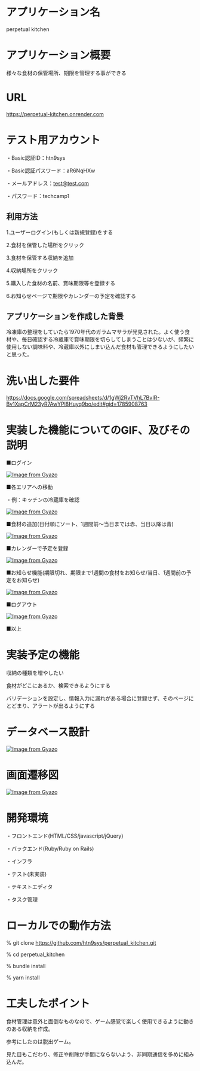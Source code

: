 # アプリケーション名

perpetual kitchen

# アプリケーション概要

様々な食材の保管場所、期限を管理する事ができる

# URL

https://perpetual-kitchen.onrender.com

# テスト用アカウント

・Basic認証ID：htn9sys

・Basic認証パスワード：aR6NqHXw

・メールアドレス：test@test.com

・パスワード：techcamp1

## 利用方法

1.ユーザーログイン(もしくは新規登録)をする

2.食材を保管した場所をクリック

3.食材を保管する収納を追加

4.収納場所をクリック

5.購入した食材の名前、賞味期限等を登録する

6.お知らせページで期限やカレンダーの予定を確認する


## アプリケーションを作成した背景

冷凍庫の整理をしていたら1970年代のガラムマサラが発見された。よく使う食材や、毎日確認する冷蔵庫で賞味期限を切らしてしまうことは少ないが、頻繁に使用しない調味料や、冷蔵庫以外にしまい込んだ食材も管理できるようにしたいと思った。

# 洗い出した要件
https://docs.google.com/spreadsheets/d/1gWj2RvTVhL7BvIR-Bv1XapCrM23yR7AwYPl8Huyq9bo/edit#gid=1785908763

# 実装した機能についてのGIF、及びその説明
■ログイン

[![Image from Gyazo](https://i.gyazo.com/767e7df3cf2afd1a5b654a591a8e8e3a.gif)](https://gyazo.com/767e7df3cf2afd1a5b654a591a8e8e3a)

■各エリアへの移動

・例：キッチンの冷蔵庫を確認

[![Image from Gyazo](https://i.gyazo.com/2503b8e4a237eda16eef6709f889dfb3.gif)](https://gyazo.com/2503b8e4a237eda16eef6709f889dfb3)

■食材の追加(日付順にソート、1週間前～当日までは赤、当日以降は青)

[![Image from Gyazo](https://i.gyazo.com/b661ac79ba714213989343a33e7dce40.gif)](https://gyazo.com/b661ac79ba714213989343a33e7dce40)

■カレンダーで予定を登録

[![Image from Gyazo](https://i.gyazo.com/af42f7fdb8f42b74e634355855217350.gif)](https://gyazo.com/af42f7fdb8f42b74e634355855217350)

■お知らせ機能(期限切れ、期限まで1週間の食材をお知らせ/当日、1週間前の予定をお知らせ)

[![Image from Gyazo](https://i.gyazo.com/32ad8ab89194a60415d1d47a1a3df90c.gif)](https://gyazo.com/32ad8ab89194a60415d1d47a1a3df90c)

■ログアウト

[![Image from Gyazo](https://i.gyazo.com/239af124ca8ff54ef3b253327fa6c7cf.gif)](https://gyazo.com/239af124ca8ff54ef3b253327fa6c7cf)

■以上

# 実装予定の機能

収納の種類を増やしたい

食材がどこにあるか、検索できるようにする

バリデーションを設定し、情報入力に漏れがある場合に登録せず、そのページにとどまり、アラートが出るようにする

# データベース設計

[![Image from Gyazo](https://i.gyazo.com/c5b9fd9ef53981f5bf1296db885045a5.png)](https://gyazo.com/c5b9fd9ef53981f5bf1296db885045a5)


# 画面遷移図

[![Image from Gyazo](https://i.gyazo.com/54f48c8c9762c3c30a239add64c617da.png)](https://gyazo.com/54f48c8c9762c3c30a239add64c617da)

# 開発環境

・フロントエンド(HTML/CSS/javascript/jQuery)

・バックエンド(Ruby/Ruby on Rails)

・インフラ

・テスト(未実装)

・テキストエディタ

・タスク管理

# ローカルでの動作方法
% git clone https://github.com/htn9sys/perpetual_kitchen.git

% cd perpetual_kitchen

% bundle install

% yarn install

# 工夫したポイント

食材管理は意外と面倒なものなので、ゲーム感覚で楽しく使用できるように動きのある収納を作成。

参考にしたのは脱出ゲーム。

見た目もこだわり、修正や削除が手間にならないよう、非同期通信を多めに組み込んだ。

[def]: https://gyazo.com/239af124ca8ff54ef3b253327fa6c7cf